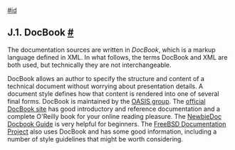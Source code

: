 [#id](#DOCGUIDE-DOCBOOK)

## J.1. DocBook [#](#DOCGUIDE-DOCBOOK)

The documentation sources are written in _DocBook_, which is a markup language defined in XML. In what follows, the terms DocBook and XML are both used, but technically they are not interchangeable.

DocBook allows an author to specify the structure and content of a technical document without worrying about presentation details. A document style defines how that content is rendered into one of several final forms. DocBook is maintained by the [OASIS group](https://www.oasis-open.org). The [official DocBook site](https://www.oasis-open.org/docbook/) has good introductory and reference documentation and a complete O'Reilly book for your online reading pleasure. The [NewbieDoc Docbook Guide](http://newbiedoc.sourceforge.net/metadoc/docbook-guide.html) is very helpful for beginners. The [FreeBSD Documentation Project](https://www.freebsd.org/docproj/) also uses DocBook and has some good information, including a number of style guidelines that might be worth considering.
